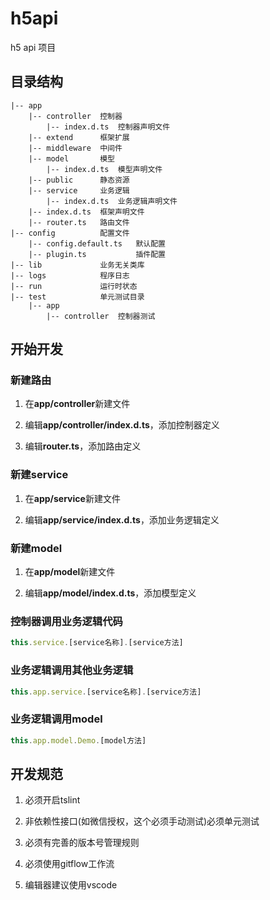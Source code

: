 # h5api

h5 api 项目

## 目录结构

```text
|-- app
    |-- controller  控制器
        |-- index.d.ts  控制器声明文件
    |-- extend      框架扩展
    |-- middleware  中间件
    |-- model       模型
        |-- index.d.ts  模型声明文件
    |-- public      静态资源
    |-- service     业务逻辑
        |-- index.d.ts  业务逻辑声明文件
    |-- index.d.ts  框架声明文件
    |-- router.ts   路由文件
|-- config          配置文件
    |-- config.default.ts   默认配置
    |-- plugin.ts           插件配置
|-- lib             业务无关类库
|-- logs            程序日志
|-- run             运行时状态
|-- test            单元测试目录
    |-- app
        |-- controller  控制器测试
```

## 开始开发

### 新建路由

1. 在**app/controller**新建文件

1. 编辑**app/controller/index.d.ts**，添加控制器定义

1. 编辑**router.ts**，添加路由定义

### 新建service

1. 在**app/service**新建文件

1. 编辑**app/service/index.d.ts**，添加业务逻辑定义

### 新建model

1. 在**app/model**新建文件

1. 编辑**app/model/index.d.ts**，添加模型定义

### 控制器调用业务逻辑代码

```typescript
this.service.[service名称].[service方法]
```

### 业务逻辑调用其他业务逻辑

```typescript
this.app.service.[service名称].[service方法]
```

### 业务逻辑调用model

```typescript
this.app.model.Demo.[model方法]
```

## 开发规范

1. 必须开启tslint

1. 非依赖性接口(如微信授权，这个必须手动测试)必须单元测试

1. 必须有完善的版本号管理规则

1. 必须使用gitflow工作流

1. 编辑器建议使用vscode